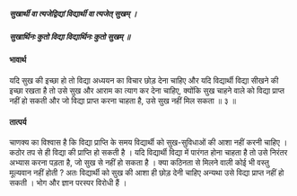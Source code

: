##### सुखार्थी वा त्यजेद्विद्यां विद्यार्थी वा त्यजेत् सुखम् ।
##### सुखार्थिनः कुतो विद्या विद्यार्थिनः कुतो सुखम् ॥

#### भावार्थ

यदि सुख की इच्छा हो तो विद्या अध्ययन का विचार छोड़ देना चाहिए और यदि विद्यार्थी विद्या सीखने की इच्छा रखता है तो उसे सुख और आराम का त्याग कर देना चाहिए, क्योंकि सुख चाहने वाले को विद्या प्राप्त नहीं हो सकती और जो विद्या प्राप्त करना चाहता है, उसे सुख नहीं मिल सकता ॥ ३ ॥

#### तात्पर्य

चाणक्य का विश्वास है कि विद्या प्राप्ति के समय विद्यार्थी को सुख-सुविधाओं की आशा नहीं करनी चाहिए । कठोर तप से ही विद्या की प्राप्ति हो सकती है । यदि विद्यार्थी विद्या में पारंगत होना चाहता है तो उसे निरंतर अभ्यास करना पड़ता है, जो सुख से नहीं हो सकता है । क्या कठिनता से मिलने वाली कोई भी वस्तु मूल्यवान नहीं होती ? अतः विद्यार्थी को सुख की आशा ही छोड़ देनी चाहिए अन्यथा उसे विद्या प्राप्त नहीं हो सकती । भोग और ज्ञान परस्पर विरोधी हैं ।